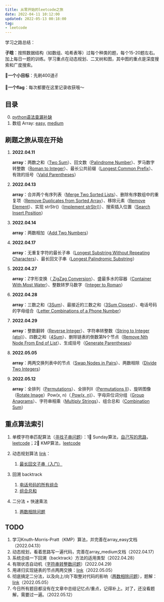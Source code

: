 ```yaml
---
title: 从零开始的leetcode之旅
date: 2022-04-11 10:12:00
updated: 2022-05-13 00:18:00
tag:
- leetcode
---
```


学习之路总结：

**子晗**：按照数据结构（如数组、哈希表等）过每个种类的题，每个15-20题左右。加上每日一题的训练。学习重点在动态规划、二叉树和图，其中图的重点是深度搜索和广度搜索。

**🌟一个小目标**：先刷400道✌️

**🌟一个flag**：每次都要在这里记录收获哦～



## 目录

0. [python语法查漏补缺](./python.md)
1. 数组 Array: [easy](./0_array_easy.md), [medium](./0_array_medium.md)



## 刷题之旅从现在开始

1. **2022.04.11**

    **array**：两数之和（[Two Sum](https://leetcode-cn.com/problems/two-sum/)）、回文数（[Palindrome Number](https://leetcode-cn.com/problems/palindrome-number/)）、罗马数字转整数（[Roman to Integer](https://leetcode-cn.com/problems/roman-to-integer/)）、最长公共前缀（[Longest Common Prefix](https://leetcode-cn.com/problems/longest-common-prefix/)）、有效的括号（[Valid Parentheses](https://leetcode-cn.com/problems/valid-parentheses/)）

2. **2022.04.13**

    **array**：合并两个有序列表（[Merge Two Sorted Lists](https://leetcode-cn.com/problems/merge-two-sorted-lists/)）、删除有序数组中的重复项（[Remove Duplicates from Sorted Array](https://leetcode-cn.com/problems/remove-duplicates-from-sorted-array/)）、移除元素（[Remove Element](https://leetcode-cn.com/problems/remove-element/)）、实现 strStr()（[Implement strStr()](https://leetcode-cn.com/problems/implement-strstr/)）、搜索插入位置（[Search Insert Position](https://leetcode-cn.com/problems/search-insert-position/)）

3. **2022.04.14**

    **array**：两数相加（[Add Two Numbers](https://leetcode-cn.com/problems/add-two-numbers/)）

4. **2022.04.17**

    **array**：无重复字符的最长子串（[Longest Substring Without Repeating Characters](https://leetcode-cn.com/problems/longest-substring-without-repeating-characters/)）、最长回文子串（[Longest Palindromic Substring](https://leetcode-cn.com/problems/longest-palindromic-substring/)）

5. **2022.04.27**

    **array**：Z字形变换（[ ZigZag Conversion](https://leetcode-cn.com/problems/zigzag-conversion/)）、盛最多水的容器（[Container With Most Water](https://leetcode-cn.com/problems/container-with-most-water/)）、整数转罗马数字（[Integer to Roman](https://leetcode-cn.com/problems/integer-to-roman/)）

6. **2022.04.28**

    **array**：三数之和（[3Sum](https://leetcode-cn.com/problems/3sum/)）、最接近的三数之和（[3Sum Closest](https://leetcode-cn.com/problems/3sum-closest/)）、电话号码的字母组合（[Letter Combinations of a Phone Number](https://leetcode-cn.com/problems/letter-combinations-of-a-phone-number/)）

7. **2022.04.29**

    **array**：整数翻转（[Reverse Integer](https://leetcode-cn.com/problems/reverse-integer/)）、字符串转整数（[String to Integer (atoi)](https://leetcode-cn.com/problems/string-to-integer-atoi/)）、四数之和（[4Sum](https://leetcode-cn.com/problems/4sum/)）、删除链表的倒数第N个节点（[Remove Nth Node From End of List](https://leetcode-cn.com/problems/remove-nth-node-from-end-of-list/)）、生成括号（[Generate Parentheses](https://leetcode-cn.com/problems/generate-parentheses/)）

8. **2022.05.05**

    **array**：两两交换列表中的节点（[Swap Nodes in Pairs](https://leetcode-cn.com/problems/swap-nodes-in-pairs/)）、两数相除（[Divide Two Integers](https://leetcode-cn.com/problems/divide-two-integers/)）

9. **2022.05.12**

    **array**：全排列（[Permutations](https://leetcode.cn/problems/permutations/)）、全排列II（[Permutations II](https://leetcode.cn/problems/permutations-ii/)）、旋转图像（[Rotate Image](https://leetcode.cn/problems/rotate-image/)）Pow(x, n)（[ Pow(x, n)](https://leetcode.cn/problems/powx-n/)）、字母异位词分组（[Group Anagrams](https://leetcode.cn/problems/group-anagrams/)）、字符串相乘（[Multiply Strings](https://leetcode.cn/problems/multiply-strings/)）、组合总和（[Combination Sum](https://leetcode.cn/problems/combination-sum/)）



## 重点算法索引

1. 单模字符串匹配算法（[寻找子串问题](./0_array_easy.md#strstr)）：1⃣️ Sunday算法，[自己写的思路](./0_array_easy.md#sunday)，[leetcode](https://leetcode-cn.com/problems/implement-strstr/solution/python3-sundayjie-fa-9996-by-tes/)；2⃣️ KMP算法，[leetcode](https://leetcode-cn.com/problems/implement-strstr/solution/shua-chuan-lc-shuang-bai-po-su-jie-fa-km-tb86/)
2. 动态规划算法 [link](https://zhuanlan.zhihu.com/p/365698607)：
    1. [最长回文子串（入门）](./0_array_medium.md#dynamic_programing)
3. 回溯 backtrack
    1. [电话号码的所有组合](./0_array_medium.md#comb_phonenumber)
    2. [组合总和](./0_array_medium.md#comb_sum)

4. 二分法 + 快速乘法
    1. [两数相除问题](./0_array_medium.md#two_divide)




## TODO

1. 学习Knuth-Morris-Pratt（KMP）算法，并完善在array_easy文档（2022.04.13）
2. 动态规划，看着思路写一遍代码，完善在array_medium文档（2022.04.17）
3. 系统总结一下回溯（backtrack）方法的适用类型（2022.04.28）
4. 有限状态自动机（[字符串转整数问题](https://leetcode-cn.com/problems/string-to-integer-atoi/solution/zi-fu-chuan-zhuan-huan-zheng-shu-atoi-by-leetcode-/)）(2022.04.29)
5. 用递归实现链表的节点两两交换：[link](https://leetcode-cn.com/problems/swap-nodes-in-pairs/solution/liang-liang-jiao-huan-lian-biao-zhong-de-jie-di-91/)（2022.05.05）
6. 彻底搞定二分法，以及向上/向下取整对代码的影响（[两数相除问题](./0_array_medium.md#two_divide)），题解：[link](https://leetcode-cn.com/problems/divide-two-integers/solution/shua-chuan-lc-er-fen-bei-zeng-cheng-fa-j-m73b/)（2022.05.05）
7. 今日所有题目都没有在文章中总结记忆点/重点，记得补上。对了，还没看题解，需要过一遍。（2022.05.12）

